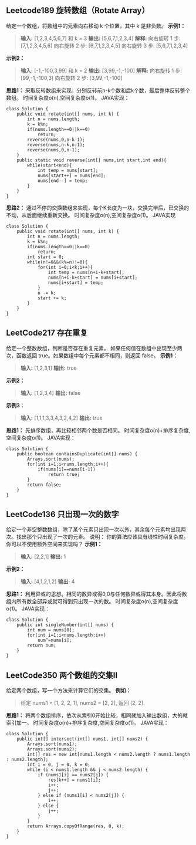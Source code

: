 

## Leetcode189 旋转数组（Rotate Array）

给定一个数组，将数组中的元素向右移动 k 个位置，其中 k 是非负数。
**示例1：**
>**输入:** [1,2,3,4,5,6,7] 和 k = 3
**输出:** [5,6,7,1,2,3,4]
**解释:**
向右旋转 1 步: [7,1,2,3,4,5,6]
向右旋转 2 步: [6,7,1,2,3,4,5]
向右旋转 3 步: [5,6,7,1,2,3,4]

**示例2：**
>**输入:** [-1,-100,3,99] 和 k = 2
**输出:** [3,99,-1,-100]
**解释:**
向右旋转 1 步: [99,-1,-100,3]
向右旋转 2 步: [3,99,-1,-100]

**思路1：**
采取反转数组来实现。分别反转前n-k个数和后k个数，最后整体反转整个数组。
时间复杂度o(n),空间复杂度o(1)。
JAVA实现：
```
class Solution {
    public void rotate(int[] nums, int k) {
        int n = nums.length;
        k = k%n;
        if(nums.length==0||k==0)
            return;
        reverse(nums,0,n-k-1);
        reverse(nums,n-k,n-1);
        reverse(nums,0,n-1);
    }
    public static void reverse(int[] nums,int start,int end){
        while(start<end){
            int temp = nums[start];
            nums[start++] = nums[end];
            nums[end--] = temp;
        }
    }
}
```

**思路2：**
通过不停的交换数组来实现，每个K长度为一块，交换完毕后，已交换的不动，从后面继续重新交换。
时间复杂度o(n),空间复杂度o(1)。
JAVA实现
```
class Solution {
    public void rotate(int[] nums, int k) {
        int n = nums.length;
        k = k%n;
        if(nums.length==0||k==0)
            return;
        int start = 0;
        while(n!=0&&(k%=n)!=0){
            for(int i=0;i<k;i++){
                int temp = nums[n+i-k+start];
                nums[n+i-k+start] = nums[i+start];
                nums[i+start] = temp;
            }
            n -= k;
            start += k;
        }
    }
}
```

## LeetCode217 存在重复

给定一个整数数组，判断是否存在重复元素。
如果任何值在数组中出现至少两次，函数返回 true。如果数组中每个元素都不相同，则返回 false。
**示例1：**
>**输入:** [1,2,3,1]
**输出:** true

**示例2：**
>**输入:** [1,2,3,4]
**输出:** false

**示例3：**
>**输入:** [1,1,1,3,3,4,3,2,4,2]
**输出:** true

**思路1：**
先排序数组，再比较相邻两个数是否相同。
时间复杂度o(n)+排序复杂度,空间复杂度o(1)。
JAVA实现：
```
class Solution {
    public boolean containsDuplicate(int[] nums) {
        Arrays.sort(nums);
        for(int i=1;i<nums.length;i++){
            if(nums[i]==nums[i-1])
                return true;
        }
        return false;
    }
}
```

## LeetCode136 只出现一次的数字

给定一个非空整数数组，除了某个元素只出现一次以外，其余每个元素均出现两次。找出那个只出现了一次的元素。
说明：
你的算法应该具有线性时间复杂度。 你可以不使用额外空间来实现吗？
**示例1：**
>**输入:** [2,2,1]
**输出:** 1

**示例2：**
>**输入:** [4,1,2,1,2]
**输出:** 4

**思路1：**
利用异或的思想。相同的数异或得0,0与任何数异或得其本身。因此将数组内所有数全部异或就可得到只出现一次的数。
时间复杂度o(n),空间复杂度o(1)。
JAVA实现：
```
class Solution {
    public int singleNumber(int[] nums) {
        int num = nums[0];
        for(int i=1;i<nums.length;i++)
            num^=nums[i];
        return num;
    }
}
```

## LeetCode350 两个数组的交集Ⅱ

给定两个数组，写一个方法来计算它们的交集。
**例如：**
>给定 nums1 = [1, 2, 2, 1], nums2 = [2, 2], 返回 [2, 2].

**思路1：**
将两个数组排序，依次从索引0开始比较，相同就加入输出数组，大的就索引加一。
时间复杂度o(n)+排序复杂度,空间复杂度o(1)。
JAVA实现：
```
class Solution {
    public int[] intersect(int[] nums1, int[] nums2) {
        Arrays.sort(nums1);
        Arrays.sort(nums2);
        int[] res = new int[nums1.length < nums2.length ? nums1.length : nums2.length];
        int i = 0, j = 0, k = 0;
        while (i < nums1.length && j < nums2.length) {
            if (nums1[i] == nums2[j]) {
                res[k++] = nums1[i];
                i++;
                j++;
            } else if (nums1[i] < nums2[j]) {
                i++;
            } else {
                j++;
            }
        }
        return Arrays.copyOfRange(res, 0, k);
    }
}
```
